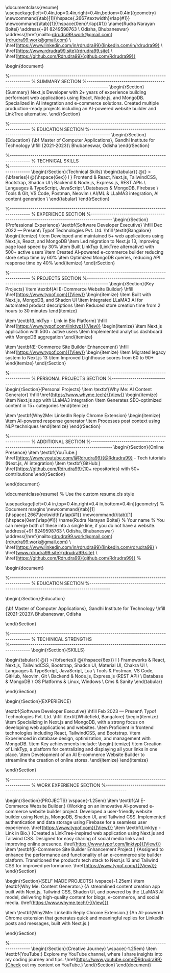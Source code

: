 \documentclass{resume}
\usepackage[left=0.4in,top=0.4in,right=0.4in,bottom=0.4in]{geometry}
\newcommand{\tab}[1]{\hspace{.2667\textwidth}\rlap{#1}} 
\newcommand{\itab}[1]{\hspace{0em}\rlap{#1}}
\name{Rudra Narayan Boitei} 
\address{+91 8249598763 \\ Odisha, Bhubaneswar} 
\address{\href{mailto:rdrudra99.work@gmail.com}{rdrudra99.work@gmail.com} \\ 
         \href{https://www.linkedin.com/in/rdrudra99}{linkedin.com/in/rdrudra99} \\ 
         \href{https://www.rdrudra99.site}{rdrudra99.site} \\ 
         \href{https://github.com/Rdrudra99}{github.com/Rdrudra99}}

\begin{document}

%----------------------------------------------------------------------------------------
%	SUMMARY SECTION
%----------------------------------------------------------------------------------------
\begin{rSection}{Summary}
Next.js Developer with 2+ years of experience building performant web applications using React, Node.js, and MongoDB. Specialized in AI integration and e-commerce solutions. Created multiple production-ready projects including an AI-powered website builder and LinkTree alternative.
\end{rSection}

%----------------------------------------------------------------------------------------
%	EDUCATION SECTION
%----------------------------------------------------------------------------------------
\begin{rSection}{Education}
{\bf Master of Computer Applications}, Gandhi Institute for Technology \hfill {2021-2023}\\
Bhubaneswar, Odisha
\end{rSection}

%----------------------------------------------------------------------------------------
%	TECHNICAL SKILLS	
%----------------------------------------------------------------------------------------
\begin{rSection}{Technical Skills}
\begin{tabular}{ @{} >{\bfseries}l @{\hspace{6ex}} l }
Frontend & React, Next.js, TailwindCSS, Bootstrap, Shadcn UI \\
Backend & Node.js, Express.js, REST APIs \\
Languages & TypeScript, JavaScript \\
Databases & MongoDB, Firebase \\
Tools & Git, VS Code, Postman, Neovim \\
AI/ML & LLaMA3 integration, AI content generation \\
\end{tabular}
\end{rSection}

%----------------------------------------------------------------------------------------
%	EXPERIENCE SECTION
%----------------------------------------------------------------------------------------
\begin{rSection}{Professional Experience}
\textbf{Software Developer Executive} \hfill Dec 2022 — Present\\
Typof Technologies Pvt. Ltd. \hfill \textit{Bangalore}
\begin{itemize}
    \item Developed and maintained 5+ web applications using Next.js, React, and MongoDB
    \item Led migration to Next.js 13, improving page load speed by 30%
    \item Built LinkTyp (LinkTree alternative) with 500+ active users
    \item Created AI-powered e-commerce builder reducing store setup time by 60%
    \item Optimized MongoDB queries, reducing API response time by 40%
\end{itemize}
\end{rSection}

%----------------------------------------------------------------------------------------
%	PROJECTS SECTION
%----------------------------------------------------------------------------------------
\begin{rSection}{Key Projects}
\item \textbf{AI E-Commerce Website Builder} \hfill \href{https://www.typof.com}{(View)}
\begin{itemize}
    \item Built with Next.js, MongoDB, and Shadcn UI
    \item Integrated LLaMA3 AI for automated product descriptions
    \item Reduced store creation time from 2 hours to 30 minutes
\end{itemize}

\item \textbf{LinkTyp - Link in Bio Platform} \hfill \href{https://www.typof.com/linktyp}{(View)}
\begin{itemize}
    \item Next.js application with 500+ active users
    \item Implemented analytics dashboard with MongoDB aggregation
\end{itemize}

\item \textbf{E-Commerce Site Builder Enhancement} \hfill \href{https://www.typof.com}{(View)}
\begin{itemize}
    \item Migrated legacy system to Next.js 13
    \item Improved Lighthouse scores from 60 to 90+
\end{itemize}
\end{rSection}

%----------------------------------------------------------------------------------------
%	PERSONAL PROJECTS SECTION
%----------------------------------------------------------------------------------------
\begin{rSection}{Personal Projects}
\item \textbf{Why Me: AI Content Generator} \hfill \href{https://www.whyme.tech}{(View)}
\begin{itemize}
    \item Next.js app with LLaMA3 integration
    \item Generates SEO-optimized content in 15+ categories
\end{itemize}

\item \textbf{Why2Me: LinkedIn Reply Chrome Extension}
\begin{itemize}
    \item AI-powered response generator
    \item Processes post context using NLP techniques
\end{itemize}
\end{rSection}

%----------------------------------------------------------------------------------------
%	ADDITIONAL SECTION
%----------------------------------------------------------------------------------------
\begin{rSection}{Online Presence}
\item \textbf{YouTube:} \href{https://www.youtube.com/@Rdrudra99}{@Rdrudra99} - Tech tutorials (Next.js, AI integration)
\item \textbf{GitHub:} \href{https://github.com/Rdrudra99}{10+ repositories} with 50+ contributions
\end{rSection}

\end{document}







\documentclass{resume} % Use the custom resume.cls style

\usepackage[left=0.4 in,top=0.4in,right=0.4 in,bottom=0.4in]{geometry} % Document margins
\newcommand{\tab}[1]{\hspace{.2667\textwidth}\rlap{#1}} 
\newcommand{\itab}[1]{\hspace{0em}\rlap{#1}}
\name{Rudra Narayan Boitei} % Your name
% You can merge both of these into a single line, if you do not have a website.
\address{+91 8249598763 \\ Odisha, Bhubaneswar} 
\address{\href{mailto:rdrudra99.work@gmail.com}{rdrudra99.work@gmail.com} \\ \href{https://www.linkedin.com/in/rdrudra99}{linkedin.com/rdrudra99} \\ \href{www.rdrudra99.site}{rdrudra99.site} \\ \href{https://github.com/Rdrudra99}{github.com/Rdrudra99}}   %

\begin{document}

%----------------------------------------------------------------------------------------
%	EDUCATION SECTION
%----------------------------------------------------------------------------------------

\begin{rSection}{Education}

{\bf Master of Computer Applications}, Gandhi Institute for Technology \hfill {2021-2023}\\
Bhubaneswar, Odisha

\end{rSection}


%----------------------------------------------------------------------------------------
% TECHINICAL STRENGTHS	
%----------------------------------------------------------------------------------------
\begin{rSection}{SKILLS}

\begin{tabular}{ @{} >{\bfseries}l @{\hspace{6ex}} l }
Frameworks & React, Next.js, TailwindCSS, Bootstrap, Shadcn UI, Material UI, Chakra UI \\
Languages & TypeScript, JavaScript, Lua \\
Tools & Postman, VS Code, GitHub, Neovim, Git \\
Backend & Node.js, Express.js (REST API) \\
Database & MongoDB \\
OS Platforms & Linux, Windows \\
Cms & Sanity
\end{tabular}

\end{rSection}


\begin{rSection}{EXPERIENCE}

\textbf{Software Developer Executive} \hfill Feb 2023 — Present\\
Typof Technologies Pvt. Ltd. \hfill \textit{Whitefield, Bangalore}
\begin{itemize}
    \item Specializing in Next.js and MongoDB, with a strong focus on developing web applications and websites.
    \item Proficient in frontend technologies including React, TailwindCSS, and Bootstrap.
    \item Experienced in database design, optimization, and management with MongoDB.
    \item Key achievements include:
    \begin{itemize}
        \item Creation of LinkTyp, a platform for centralizing and displaying all your links in one place.
        \item Development of an AI E-commerce Website Builder to streamline the creation of online stores.
    \end{itemize}
\end{itemize}

\end{rSection}

%----------------------------------------------------------------------------------------
%	WORK EXPERIENCE SECTION
%----------------------------------------------------------------------------------------

\begin{rSection}{PROJECTS}
\vspace{-1.25em}
\item \textbf{AI E-Commerce Website Builder.} {Working on an innovative AI-powered e-commerce website builder project. Developed a user-friendly website builder using Next.js, MongoDB, Shadcn UI, and Tailwind CSS. Implemented authentication and data storage using Firebase for a seamless user experience. \href{https://www.typof.com}{(View)}}
\item \textbf{Linktyp - Link in Bio.} {Created a LinkTree-inspired web application using Next.js and Tailwind CSS. Designed for easy sharing of social media links and improving online presence. \href{https://www.typof.com/linktyp}{(View)}}
\item \textbf{E-Commerce Site Builder Enhancement Project.} {Assigned to enhance the performance and functionality of an e-commerce site builder platform. Transitioned the product’s tech stack to Next.js 13 and Tailwind CSS for improved performance. \href{https://www.typof.com/}{(View)}}
\end{rSection}

\begin{rSection}{SELF MADE PROJECTS}
\vspace{-1.25em}
\item \textbf{Why Me: Content Generator.} 
{A streamlined content creation app built with Next.js, Tailwind CSS, Shadcn UI, and powered by the LLaMA3 AI model, delivering high-quality content for blogs, e-commerce, and social media. \href{https://www.whyme.tech/}{(View)}}

\item \textbf{Why2Me: LinkedIn Reply Chrome Extension.} 
{An AI-powered Chrome extension that generates quick and meaningful replies for LinkedIn posts and messages, built with Next.js.}

\end{rSection}


%----------------------------------------------------------------------------------------
\begin{rSection}{Creative Journey}
\vspace{-1.25em}
    \item \textbf{YouTube:} Explore my YouTube channel, where I share insights into my coding journey and tips. \href{https://www.youtube.com/@Rdrudra99}{Check out my content on YouTube.}
\end{rSection}
\end{document}

